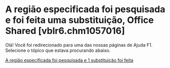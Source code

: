 
# A região especificada foi pesquisada e foi feita uma substituição, Office Shared [vblr6.chm1057016]

Olá! Você foi redirecionado para uma das nossas páginas de Ajuda F1. Selecione o tópico que estava procurando abaixo.

[A região especificada foi pesquisada e 1 substituição foi feita](http://msdn.microsoft.com/library/718b51fb-bf22-499d-9fd5-8c6f1966af45%28Office.15%29.aspx)
